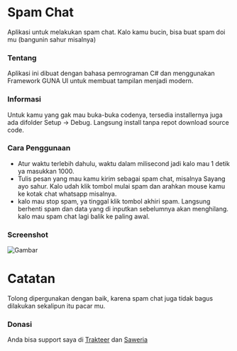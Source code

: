 # Spam Chat
Aplikasi untuk melakukan spam chat. Kalo kamu bucin, bisa buat spam doi mu (bangunin sahur misalnya)

### Tentang
 Aplikasi ini dibuat dengan bahasa pemrograman C# dan menggunakan Framework GUNA UI untuk membuat tampilan menjadi modern.

### Informasi
Untuk kamu yang gak mau buka-buka codenya, tersedia installernya juga ada difolder Setup -> Debug. Langsung install tanpa repot download source code.

### Cara Penggunaan
- Atur waktu terlebih dahulu, waktu dalam milisecond jadi kalo mau 1 detik ya masukkan 1000.
- Tulis pesan yang mau kamu kirim sebagai spam chat, misalnya Sayang ayo sahur. Kalo udah klik tombol mulai spam dan arahkan mouse kamu ke kotak chat whatsapp misalnya.
- kalo mau stop spam, ya tinggal klik tombol akhiri spam. Langsung berhenti spam dan data yang di inputkan sebelumnya akan menghilang. kalo mau spam chat lagi balik ke paling awal.

### Screenshot
![Gambar](https://raw.githubusercontent.com/suryamsj/Spam-Chat/main/Screenshot/SpamChat.PNG)

# Catatan
Tolong dipergunakan dengan baik, karena spam chat juga tidak bagus dilakukan sekalipun itu pacar mu.

### Donasi
Anda bisa support saya di
[Trakteer](https://trakteer.id/nekocode) dan [Saweria](https://saweria.co/suryamsj)

